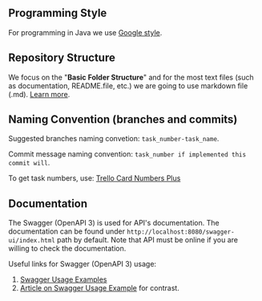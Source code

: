 ## Programming Style

For programming in Java we use [Google style](https://google.github.io/styleguide/javaguide.html).

## Repository Structure

We focus on the "**Basic Folder Structure**" and for the most text files (such as documentation, README.file, etc.) we are going to use markdown file (.md).
[Learn more](https://medium.com/code-factory-berlin/github-repository-structure-best-practices-248e6effc405). 

## Naming Convention (branches and commits)

Suggested branches naming convetion: `task_number-task_name`.

Commit message naming convention: `task_number if implemented this commit will`.

To get task numbers, use: [Trello Card Numbers Plus](https://chrome.google.com/webstore/detail/trello-card-numbers-plus/ncibjlmfhjcjnphnpphgphbflpdpliei/related)

## Documentation

The Swagger (OpenAPI 3) is used for API's documentation.
The documentation can be found under `http://localhost:8080/swagger-ui/index.html` path by default.
Note that API must be online if you are willing to check the documentation.

Useful links for Swagger (OpenAPI 3) usage:
1. [Swagger Usage Examples](https://www.youtube.com/watch?v=ywtFuXYFxo4)
2. [Article on Swagger Usage Example](https://www.javainuse.com/spring/boot_swagger3) for contrast.